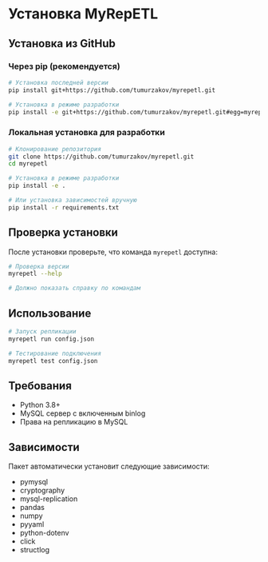# Установка MyRepETL

## Установка из GitHub

### Через pip (рекомендуется)

```bash
# Установка последней версии
pip install git+https://github.com/tumurzakov/myrepetl.git

# Установка в режиме разработки
pip install -e git+https://github.com/tumurzakov/myrepetl.git#egg=myrepetl
```

### Локальная установка для разработки

```bash
# Клонирование репозитория
git clone https://github.com/tumurzakov/myrepetl.git
cd myrepetl

# Установка в режиме разработки
pip install -e .

# Или установка зависимостей вручную
pip install -r requirements.txt
```

## Проверка установки

После установки проверьте, что команда `myrepetl` доступна:

```bash
# Проверка версии
myrepetl --help

# Должно показать справку по командам
```

## Использование

```bash
# Запуск репликации
myrepetl run config.json

# Тестирование подключения
myrepetl test config.json
```

## Требования

- Python 3.8+
- MySQL сервер с включенным binlog
- Права на репликацию в MySQL

## Зависимости

Пакет автоматически установит следующие зависимости:
- pymysql
- cryptography
- mysql-replication
- pandas
- numpy
- pyyaml
- python-dotenv
- click
- structlog
